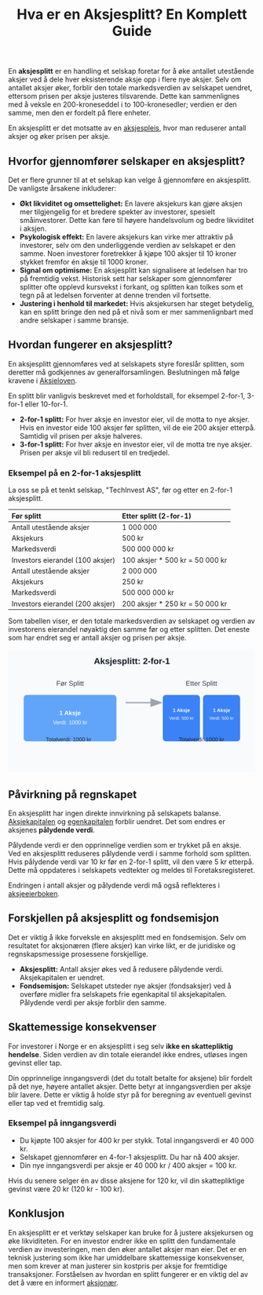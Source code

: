 ﻿---
title: "Hva er en Aksjesplitt? En Komplett Guide"
meta_title: "Hva er en Aksjesplitt? En Komplett Guide"
meta_description: 'En **aksjesplitt** er en handling et selskap foretar for å øke antallet utestående aksjer ved å dele hver eksisterende aksje opp i flere nye aksjer. Selv om...'
slug: hva-er-aksjesplitt
type: blog
layout: pages/single
---

En **aksjesplitt** er en handling et selskap foretar for å øke antallet utestående aksjer ved å dele hver eksisterende aksje opp i flere nye aksjer. Selv om antallet aksjer øker, forblir den totale markedsverdien av selskapet uendret, ettersom prisen per aksje justeres tilsvarende. Dette kan sammenlignes med å veksle en 200-kroneseddel i to 100-kronesedler; verdien er den samme, men den er fordelt på flere enheter.

En aksjesplitt er det motsatte av en [aksjespleis](/blogs/regnskap/hva-er-aksjespleis "Hva er en Aksjespleis?"), hvor man reduserer antall aksjer og øker prisen per aksje.

## Hvorfor gjennomfører selskaper en aksjesplitt?

Det er flere grunner til at et selskap kan velge å gjennomføre en aksjesplitt. De vanligste årsakene inkluderer:

*   **Økt likviditet og omsettelighet:** En lavere aksjekurs kan gjøre aksjen mer tilgjengelig for et bredere spekter av investorer, spesielt småinvestorer. Dette kan føre til høyere handelsvolum og bedre likviditet i aksjen.
*   **Psykologisk effekt:** En lavere aksjekurs kan virke mer attraktiv på investorer, selv om den underliggende verdien av selskapet er den samme. Noen investorer foretrekker å kjøpe 100 aksjer til 10 kroner stykket fremfor én aksje til 1000 kroner.
*   **Signal om optimisme:** En aksjesplitt kan signalisere at ledelsen har tro på fremtidig vekst. Historisk sett har selskaper som gjennomfører splitter ofte opplevd kursvekst i forkant, og splitten kan tolkes som et tegn på at ledelsen forventer at denne trenden vil fortsette.
*   **Justering i henhold til markedet:** Hvis aksjekursen har steget betydelig, kan en splitt bringe den ned på et nivå som er mer sammenlignbart med andre selskaper i samme bransje.

## Hvordan fungerer en aksjesplitt?

En aksjesplitt gjennomføres ved at selskapets styre foreslår splitten, som deretter må godkjennes av generalforsamlingen. Beslutningen må følge kravene i [Aksjeloven](/blogs/regnskap/hva-er-aksjeloven "Alt du trenger å vite om Aksjeloven").

En splitt blir vanligvis beskrevet med et forholdstall, for eksempel 2-for-1, 3-for-1 eller 10-for-1.

*   **2-for-1 splitt:** For hver aksje en investor eier, vil de motta to nye aksjer. Hvis en investor eide 100 aksjer før splitten, vil de eie 200 aksjer etterpå. Samtidig vil prisen per aksje halveres.
*   **3-for-1 splitt:** For hver aksje en investor eier, vil de motta tre nye aksjer. Prisen per aksje vil bli redusert til en tredjedel.

### Eksempel på en 2-for-1 aksjesplitt

La oss se på et tenkt selskap, "TechInvest AS", før og etter en 2-for-1 aksjesplitt.

| Før splitt | Etter splitt (2-for-1) |
| :--- | :--- |
| Antall utestående aksjer | 1 000 000 |
| Aksjekurs | 500 kr |
| Markedsverdi | 500 000 000 kr |
| Investors eierandel (100 aksjer) | 100 aksjer * 500 kr = 50 000 kr |
| Antall utestående aksjer | 2 000 000 |
| Aksjekurs | 250 kr |
| Markedsverdi | 500 000 000 kr |
| Investors eierandel (200 aksjer) | 200 aksjer * 250 kr = 50 000 kr |

Som tabellen viser, er den totale markedsverdien av selskapet og verdien av investorens eierandel nøyaktig den samme før og etter splitten. Det eneste som har endret seg er antall aksjer og prisen per aksje.

![Illustrasjon av en aksjesplitt](aksjesplitt-illustrasjon.svg)

## Påvirkning på regnskapet

En aksjesplitt har ingen direkte innvirkning på selskapets balanse. [Aksjekapitalen](/blogs/regnskap/hva-er-aksjekapital "Hva er Aksjekapital?") og [egenkapitalen](/blogs/regnskap/hva-er-egenkapital "Forstå Egenkapital i ditt Regnskap") forblir uendret. Det som endres er aksjenes **pålydende verdi**.

Pålydende verdi er den opprinnelige verdien som er trykket på en aksje. Ved en aksjesplitt reduseres pålydende verdi i samme forhold som splitten. Hvis pålydende verdi var 10 kr før en 2-for-1 splitt, vil den være 5 kr etterpå. Dette må oppdateres i selskapets vedtekter og meldes til Foretaksregisteret.

Endringen i antall aksjer og pålydende verdi må også reflekteres i [aksjeeierboken](/blogs/regnskap/hva-er-en-aksjeeierbok "Hva er en Aksjeeierbok og Hvorfor er den Viktig?").

## Forskjellen på aksjesplitt og fondsemisjon

Det er viktig å ikke forveksle en aksjesplitt med en fondsemisjon. Selv om resultatet for aksjonæren (flere aksjer) kan virke likt, er de juridiske og regnskapsmessige prosessene forskjellige.

*   **Aksjesplitt:** Antall aksjer økes ved å redusere pålydende verdi. Aksjekapitalen er uendret.
*   **Fondsemisjon:** Selskapet utsteder nye aksjer (fondsaksjer) ved å overføre midler fra selskapets frie egenkapital til aksjekapitalen. Pålydende verdi per aksje forblir den samme.

## Skattemessige konsekvenser

For investorer i Norge er en aksjesplitt i seg selv **ikke en skattepliktig hendelse**. Siden verdien av din totale eierandel ikke endres, utløses ingen gevinst eller tap.

Din opprinnelige inngangsverdi (det du totalt betalte for aksjene) blir fordelt på det nye, høyere antallet aksjer. Dette betyr at inngangsverdien per aksje blir lavere. Dette er viktig å holde styr på for beregning av eventuell gevinst eller tap ved et fremtidig salg.

### Eksempel på inngangsverdi

*   Du kjøpte 100 aksjer for 400 kr per stykk. Total inngangsverdi er 40 000 kr.
*   Selskapet gjennomfører en 4-for-1 aksjesplitt. Du har nå 400 aksjer.
*   Din nye inngangsverdi per aksje er 40 000 kr / 400 aksjer = 100 kr.

Hvis du senere selger én av disse aksjene for 120 kr, vil din skattepliktige gevinst være 20 kr (120 kr - 100 kr).

## Konklusjon

En aksjesplitt er et verktøy selskaper kan bruke for å justere aksjekursen og øke likviditeten. For en investor endrer ikke en splitt den fundamentale verdien av investeringen, men den øker antallet aksjer man eier. Det er en teknisk justering som ikke har umiddelbare skattemessige konsekvenser, men som krever at man justerer sin kostpris per aksje for fremtidige transaksjoner. Forståelsen av hvordan en splitt fungerer er en viktig del av det å være en informert [aksjonær](/blogs/regnskap/hva-er-en-aksjonaer "Hva er en Aksjonær? En Komplett Guide").











